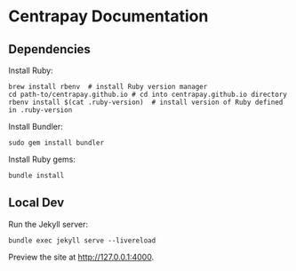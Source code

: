 # Centrapay Documentation

## Dependencies

Install Ruby:

```
brew install rbenv  # install Ruby version manager
cd path-to/centrapay.github.io # cd into centrapay.github.io directory
rbenv install $(cat .ruby-version)  # install version of Ruby defined in .ruby-version
```

Install Bundler:

```
sudo gem install bundler
```

Install Ruby gems:

```
bundle install
```

## Local Dev

Run the Jekyll server:

```
bundle exec jekyll serve --livereload
```

Preview the site at http://127.0.0.1:4000.
